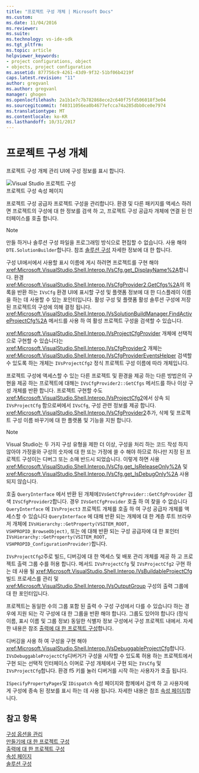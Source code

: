 ```yaml
---
title: "프로젝트 구성 개체 | Microsoft Docs"
ms.custom: 
ms.date: 11/04/2016
ms.reviewer: 
ms.suite: 
ms.technology: vs-ide-sdk
ms.tgt_pltfrm: 
ms.topic: article
helpviewer_keywords:
- project configurations, object
- objects, project configuration
ms.assetid: 877756c9-4261-43d9-9f32-51bf06b4219f
caps.latest.revision: "11"
author: gregvanl
ms.author: gregvanl
manager: ghogen
ms.openlocfilehash: 2a1b1e7c7b782868ece2c640f75fd506018f3e04
ms.sourcegitcommit: f40311056ea0b4677efcca74a285dbb0ce0e7974
ms.translationtype: MT
ms.contentlocale: ko-KR
ms.lasthandoff: 10/31/2017
---
```

# <a name="project-configuration-object"></a>프로젝트 구성 개체
프로젝트 구성 개체 관리 UI에 구성 정보를 표시 합니다.  
  
 ![Visual Studio 프로젝트 구성](../../extensibility/internals/media/vsprojectcfg.gif "vsProjectCfg")  
프로젝트 구성 속성 페이지  
  
 프로젝트 구성 공급자 프로젝트 구성을 관리합니다. 환경 및 다른 패키지를 액세스 하려면 프로젝트의 구성에 대 한 정보를 검색 하 고, 프로젝트 구성 공급자 개체에 연결 된 인터페이스를 호출 합니다.  
  
> [!NOTE]
>  만들 하거나 솔루션 구성 파일을 프로그래밍 방식으로 편집할 수 없습니다. 사용 해야 `DTE.SolutionBuilder`합니다. 참조 [솔루션 구성](../../extensibility/internals/solution-configuration.md) 자세한 정보에 대 한 합니다.  
  
 구성 UI에서에서 사용할 표시 이름에 게시 하려면 프로젝트를 구현 해야 <xref:Microsoft.VisualStudio.Shell.Interop.IVsCfg.get_DisplayName%2A>합니다. 환경 <xref:Microsoft.VisualStudio.Shell.Interop.IVsCfgProvider2.GetCfgs%2A>의 목록을 반환 하는 `IVsCfg` 환경 UI에 표시할 구성 및 플랫폼 정보에 대 한 디스플레이 이름을 하는 데 사용할 수 있는 포인터입니다. 활성 구성 및 플랫폼 활성 솔루션 구성에 저장 된 프로젝트의 구성에 의해 결정 됩니다. <xref:Microsoft.VisualStudio.Shell.Interop.IVsSolutionBuildManager.FindActiveProjectCfg%2A> 메서드를 사용 하 여 활성 프로젝트 구성을 검색할 수 있습니다.  
  
 <xref:Microsoft.VisualStudio.Shell.Interop.IVsProjectCfgProvider> 개체에 선택적으로 구현할 수 있습니다는 <xref:Microsoft.VisualStudio.Shell.Interop.IVsCfgProvider2> 개체는 <xref:Microsoft.VisualStudio.Shell.Interop.IVsCfgProviderEventsHelper> 검색할 수 있도록 하는 개체는 `IVsProjectCfg2` 정식 프로젝트 구성 이름에 따라 개체입니다.  
  
 프로젝트 구성에 액세스할 수 있는 다른 프로젝트 및 환경을 제공 하는 다른 방법은의 구현을 제공 하는 프로젝트에 대해는 `IVsCfgProvider2::GetCfgs` 메서드를 하나 이상 구성 개체를 반환 합니다. 프로젝트 구현할 수도 <xref:Microsoft.VisualStudio.Shell.Interop.IVsProjectCfg2>에서 상속 되 `IVsProjectCfg` 함으로써에서 `IVsCfg`, 구성 관련 정보를 제공 합니다. <xref:Microsoft.VisualStudio.Shell.Interop.IVsCfgProvider2>추가, 삭제 및 프로젝트 구성 이름 바꾸기에 대 한 플랫폼 및 기능을 지원 합니다.  
  
> [!NOTE]
>  Visual Studio는 두 가지 구성 유형을 제한 더 이상, 구성을 처리 하는 코드 작성 하지 않아야 가정을와 구성의 숫자에 대 한 또는 가정에 쓸 수 해야 하므로 하나만 지정 된 프로젝트 구성이는 디버그 또는 소매 반드시 되었습니다. 이렇게 하면 사용 <xref:Microsoft.VisualStudio.Shell.Interop.IVsCfg.get_IsReleaseOnly%2A> 및 <xref:Microsoft.VisualStudio.Shell.Interop.IVsCfg.get_IsDebugOnly%2A> 사용 되지 않습니다.  
  
 호출 `QueryInterface` 에서 반환 된 개체에`IVsGetCfgProvider::GetCfgProvider` 검색 `IVsCfgProvider2`합니다. 경우 `IVsGetCfgProvider` 호출 하 여 찾을 수 없습니다 `QueryInterface` 에 `IVsProject3` 프로젝트 개체를 호출 하 여 구성 공급자 개체를 액세스할 수 있습니다 `QueryInterface` 에 대해 반환 되는 개체에 대 한 계층 루트 브라우저 개체에 `IVsHierarchy::GetProperty(VSITEM_ROOT, VSHPROPID_BrowseObject)`, 또는 에 대해 반환 되는 구성 공급자에 대 한 포인터 `IVsHierarchy::GetProperty(VSITEM_ROOT, VSHPROPID_ConfigurationProvider)`합니다.  
  
 `IVsProjectCfg2`주로 빌드, 디버깅에 대 한 액세스 및 배포 관리 개체를 제공 하 고 프로젝트 출력 그룹 수를 허용 합니다. 메서드 `IVsProjectCfg` 및 `IVsProjectCfg2` 구현 하는 데 사용 될 <xref:Microsoft.VisualStudio.Shell.Interop.IVsBuildableProjectCfg> 빌드 프로세스를 관리 및 <xref:Microsoft.VisualStudio.Shell.Interop.IVsOutputGroup> 구성의 출력 그룹에 대 한 포인터입니다.  
  
 프로젝트는 동일한 수의 그룹 포함 된 출력 수 구성 구성에서 다를 수 있습니다 하는 경우에 지원 되는 각 구성에 대 한 그룹을 반환 해야 합니다. 그룹도 있어야 합니다 (정식 이름, 표시 이름 및 그룹 정보) 동일한 식별자 정보 구성에서 구성 프로젝트 내에서. 자세한 내용은 참조 [출력에 대 한 프로젝트 구성](../../extensibility/internals/project-configuration-for-output.md)합니다.  
  
 디버깅을 사용 하 여 구성을 구현 해야 <xref:Microsoft.VisualStudio.Shell.Interop.IVsDebuggableProjectCfg>합니다. `IVsDebuggableProjectCfg`디버거가 구성을 시작할 수 있도록 허용 하는 프로젝트에서 구현 되는 선택적 인터페이스 이며로 구성 개체에서 구현 되는 `IVsCfg` 및 `IVsProjectCfg`합니다. 환경 f5 키를 눌러 디버거를 시작 하는 사용자가 호출 됩니다.  
  
 `ISpecifyPropertyPages`및 `IDispatch` 속성 페이지와 함께에서 검색 하 고 사용자에 게 구성에 종속 된 정보를 표시 하는 데 사용 됩니다. 자세한 내용은 참조 [속성 페이지](../../extensibility/internals/property-pages.md)합니다.  
  
## <a name="see-also"></a>참고 항목  
 [구성 옵션을 관리](../../extensibility/internals/managing-configuration-options.md)   
 [만들기에 대 한 프로젝트 구성](../../extensibility/internals/project-configuration-for-building.md)   
 [출력에 대 한 프로젝트 구성](../../extensibility/internals/project-configuration-for-output.md)   
 [속성 페이지](../../extensibility/internals/property-pages.md)   
 [솔루션 구성](../../extensibility/internals/solution-configuration.md)